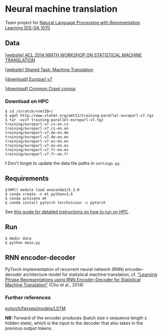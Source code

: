 # Neural machine translation

Team project for [Natural Language Processing with Representation Learning
(DS-GA 1011)](https://docs.google.com/document/d/1o0TTWocbkqPa9qsTCXnEFXf3NZzwZLLLSw7SSZmNla8/edit#heading=h.ga92jtl8vlih)

## Data

[[website] ACL 2014 NINTH WORKSHOP ON STATISTICAL MACHINE TRANSLATION](http://www.statmt.org/wmt14/index.html)

[[website] Shared Task: Machine Translation](http://www.statmt.org/wmt14/translation-task.html)

[[download] Europarl v7](http://www.statmt.org/wmt13/training-parallel-europarl-v7.tgz)

[[download] Common Crawl corpus](http://www.statmt.org/wmt13/training-parallel-commoncrawl.tgz)

### Download on HPC

```
$ cd /scratch/<netID>/
$ wget http://www.statmt.org/wmt13/training-parallel-europarl-v7.tgz
$ tar -xvzf training-parallel-europarl-v7.tgz
training/europarl-v7.cs-en.cs
training/europarl-v7.cs-en.en
training/europarl-v7.de-en.de
training/europarl-v7.de-en.en
training/europarl-v7.es-en.en
training/europarl-v7.es-en.es
training/europarl-v7.fr-en.en
training/europarl-v7.fr-en.fr
```

**!** Don't forget to update the data file paths in `settings.py`.

## Requirements

```
$(HPC) module load anaconda3/5.3.0
$ conda create -n mt python=3.6
$ conda activate mt
$ conda install pytorch torchvision -c pytorch
```

See [this guide for detailed instructions on how to run on HPC](https://github.com/mvishwali28/quantifier-rnn-learning).

## Run

```
$ mkdir data
$ python main.py
```

## RNN encoder-decoder

PyTorch implementation of recurrent neural network (RNN) encoder-decoder architecture model for statistical machine translation, cf. ["Learning Phrase Representations using RNN Encoder–Decoder for Statistical Machine Translation"](https://arxiv.org/pdf/1406.1078.pdf) (Cho et al., 2014)

### Further references

[pytorch/fairseq/models/LSTM](https://github.com/pytorch/fairseq/blob/master/fairseq/models/lstm.py)

**NB:** Forward of the encoder produces (batch size x sequence length x hidden state), which is the input to the decoder that also takes in the previous output tokens.

